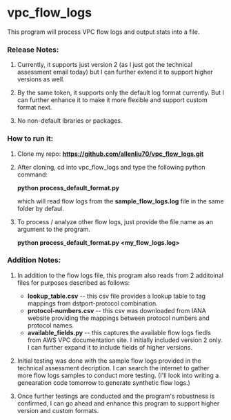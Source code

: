 # vpc_flow_logs
This program will process VPC flow logs and output stats into a file.

### Release Notes:
1. Currently, it supports just version 2 (as I just got the technical assessment email today) but I can further extend it to support higher versions 
as well. 

2. By the same token, it supports only the default log format currently. But I can further enhance it to make it more flexible and support custom format next.

3. No non-default lbraries or packages.

### How to run it:

1. Clone my repo: **https://github.com/allenliu70/vpc_flow_logs.git**

2. After cloning, cd into vpc_flow_logs and type the following python command:

    **python process_default_format.py**

    which will read flow logs from the **sample_flow_logs.log** file in the same folder by defaul.

3. To process / analyze other flow logs, just provide the file name as an argument to the program.

    **python process_default_format.py <my_flow_logs.log>**


### Addition Notes:
1. In addition to the flow logs file, this program also reads from 2 additoinal files for purposes described as follows:
      
    - **lookup_table.csv** -- this csv file provides a lookup table to tag mappings from dstport-protocol combination.
    - **protocol-numbers.csv** -- this csv was downloaded from IANA website providing the mappings between protocol numbers and protocol names.
    - **available_fields.py** -- this captures the available flow logs fiedls from AWS VPC documentation site. I initially included version 2 only. I can further expand it to include fields of higher versions.

2. Initial testing was done with the sample flow logs provided in the technical assessment decription. I can search the internet to gather more flow logs samples to conduct more testing. (I'll look into writing a genearation code tomorrow to generate synthetic flow logs.)

3. Once further testings are conducted and the program's robustness is confirmed, I can go ahead and enhance this program to support higher version and custom formats.

